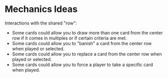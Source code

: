 # Mechanics Ideas

Interactions with the shared "row":

* Some cards could allow you to draw more than one card from the center row if it comes in multiples or if certain criteria are met.
* Some cards could allow you to "banish" a card from the center row when played or selected.
* Some cards could allow you to replace a card from the center row when played or selected.
* Some cards could allow you to force a player to take a specific card when played.